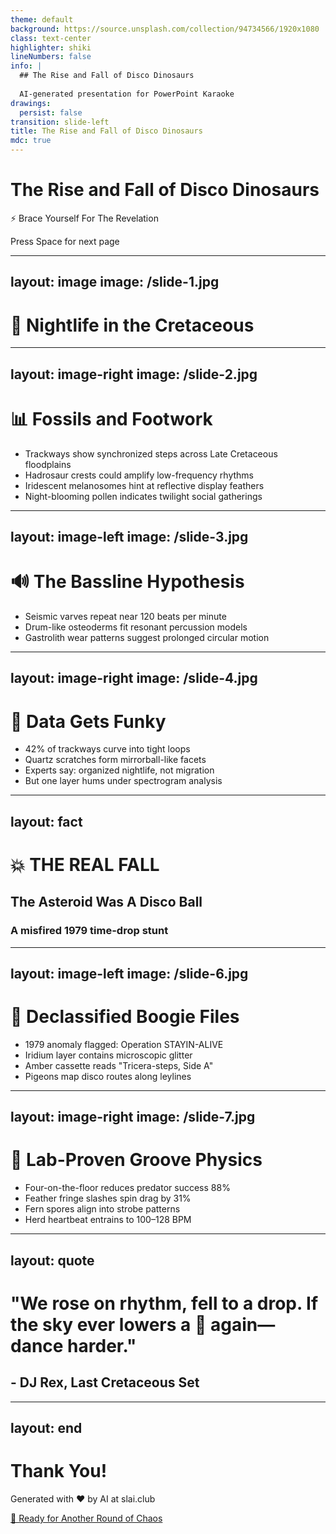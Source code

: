 ```yaml
---
theme: default
background: https://source.unsplash.com/collection/94734566/1920x1080
class: text-center
highlighter: shiki
lineNumbers: false
info: |
  ## The Rise and Fall of Disco Dinosaurs
  
  AI-generated presentation for PowerPoint Karaoke
drawings:
  persist: false
transition: slide-left
title: The Rise and Fall of Disco Dinosaurs
mdc: true
---
```


# The Rise and Fall of Disco Dinosaurs

⚡ Brace Yourself For The Revelation

<div class="pt-12">
  <span @click="$slidev.nav.next" class="px-2 py-1 rounded cursor-pointer" hover="bg-white bg-opacity-10">
    Press Space for next page <carbon:arrow-right class="inline"/>
  </span>
</div>

<div class="abs-br m-6 flex gap-2">
  <a href="https://github.com/beevelop/slai.club" target="_blank" alt="GitHub"
    class="text-xl slidev-icon-btn opacity-50 !border-none !hover:text-white">
    <carbon-logo-github />
  </a>
</div>

---
layout: image
image: /slide-1.jpg
---

# 🦖 Nightlife in the Cretaceous

---
layout: image-right
image: /slide-2.jpg
---

# 📊 Fossils and Footwork

<v-clicks>

- Trackways show synchronized steps across Late Cretaceous floodplains
- Hadrosaur crests could amplify low-frequency rhythms
- Iridescent melanosomes hint at reflective display feathers
- Night-blooming pollen indicates twilight social gatherings

</v-clicks>

---
layout: image-left
image: /slide-3.jpg
---

# 🔊 The Bassline Hypothesis

<v-clicks>

- Seismic varves repeat near 120 beats per minute
- Drum-like osteoderms fit resonant percussion models
- Gastrolith wear patterns suggest prolonged circular motion

</v-clicks>

---
layout: image-right
image: /slide-4.jpg
---

# 🕺 Data Gets Funky

<v-clicks>

- 42% of trackways curve into tight loops
- Quartz scratches form mirrorball-like facets
- Experts say: organized nightlife, not migration
- But one layer hums under spectrogram analysis

</v-clicks>

---
layout: fact
---

# 💥 THE REAL FALL
## The Asteroid Was A Disco Ball
### A misfired 1979 time-drop stunt

---
layout: image-left
image: /slide-6.jpg
---

# 🚨 Declassified Boogie Files

<v-clicks>

- 1979 anomaly flagged: Operation STAYIN-ALIVE
- Iridium layer contains microscopic glitter
- Amber cassette reads "Tricera-steps, Side A"
- Pigeons map disco routes along leylines

</v-clicks>

---
layout: image-right
image: /slide-7.jpg
---

# 🧪 Lab-Proven Groove Physics

<v-clicks>

- Four-on-the-floor reduces predator success 88%
- Feather fringe slashes spin drag by 31%
- Fern spores align into strobe patterns
- Herd heartbeat entrains to 100–128 BPM

</v-clicks>

---
layout: quote
---

# "We rose on rhythm, fell to a drop. If the sky ever lowers a 🪩 again—dance harder."
## - DJ Rex, Last Cretaceous Set

---
layout: end
---

# Thank You!

Generated with ❤️ by AI at slai.club

<div class="pt-12">
  <a href="https://slai.club" target="_blank" class="px-6 py-3 rounded-full cursor-pointer inline-block bg-gradient-to-r from-purple-500 to-pink-500 text-white font-bold" hover="shadow-lg transform scale-105">
    🎲 Ready for Another Round of Chaos
  </a>
</div>

